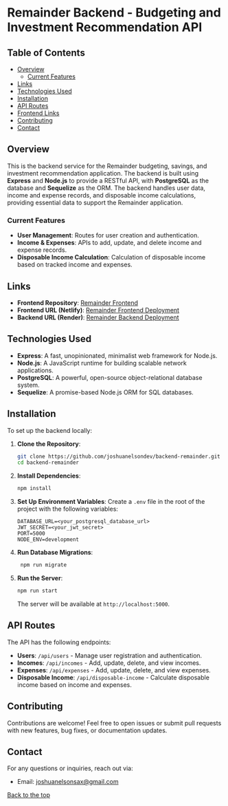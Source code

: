 # Remainder Backend - Budgeting and Investment Recommendation API

## Table of Contents

- [Overview](#overview)
  - [Current Features](#current-features)
- [Links](#links)
- [Technologies Used](#technologies-used)
- [Installation](#installation)
- [API Routes](#api-routes)
- [Frontend Links](#frontend-links)
- [Contributing](#contributing)
- [Contact](#contact)

## Overview

This is the backend service for the Remainder budgeting, savings, and investment recommendation application. The backend is built using **Express** and **Node.js** to provide a RESTful API, with **PostgreSQL** as the database and **Sequelize** as the ORM. The backend handles user data, income and expense records, and disposable income calculations, providing essential data to support the Remainder application.

### Current Features

- **User Management**: Routes for user creation and authentication.
- **Income & Expenses**: APIs to add, update, and delete income and expense records.
- **Disposable Income Calculation**: Calculation of disposable income based on tracked income and expenses.

## Links

- **Frontend Repository**: [Remainder Frontend](https://github.com/joshuanelsondev/frontend-remainder)
- **Frontend URL (Netlify)**: [Remainder Frontend Deployment](https://remainderinvest.netlify.app/)
- **Backend URL (Render)**: [Remainder Backend Deployment](https://backend-remainder.onrender.com)

## Technologies Used

- **Express**: A fast, unopinionated, minimalist web framework for Node.js.
- **Node.js**: A JavaScript runtime for building scalable network applications.
- **PostgreSQL**: A powerful, open-source object-relational database system.
- **Sequelize**: A promise-based Node.js ORM for SQL databases.

## Installation

To set up the backend locally:

1. **Clone the Repository**:

   ```bash
   git clone https://github.com/joshuanelsondev/backend-remainder.git
   cd backend-remainder
   ```

2. **Install Dependencies**:

   ```bash
   npm install
   ```

3. **Set Up Environment Variables**:
   Create a `.env` file in the root of the project with the following variables:

   ```
   DATABASE_URL=<your_postgresql_database_url>
   JWT_SECRET=<your_jwt_secret>
   PORT=5000
   NODE_ENV=development
   ```

4. **Run Database Migrations**:

   ```bash
    npm run migrate
   ```

5. **Run the Server**:
   ```bash
   npm run start
   ```
   The server will be available at `http://localhost:5000`.

## API Routes

The API has the following endpoints:

- **Users**: `/api/users` - Manage user registration and authentication.
- **Incomes**: `/api/incomes` - Add, update, delete, and view incomes.
- **Expenses**: `/api/expenses` - Add, update, delete, and view expenses.
- **Disposable Income**: `/api/disposable-income` - Calculate disposable income based on income and expenses.

## Contributing

Contributions are welcome! Feel free to open issues or submit pull requests with new features, bug fixes, or documentation updates.

## Contact

For any questions or inquiries, reach out via:

- Email: joshuanelsonsax@gmail.com

[Back to the top](#table-of-contents)

